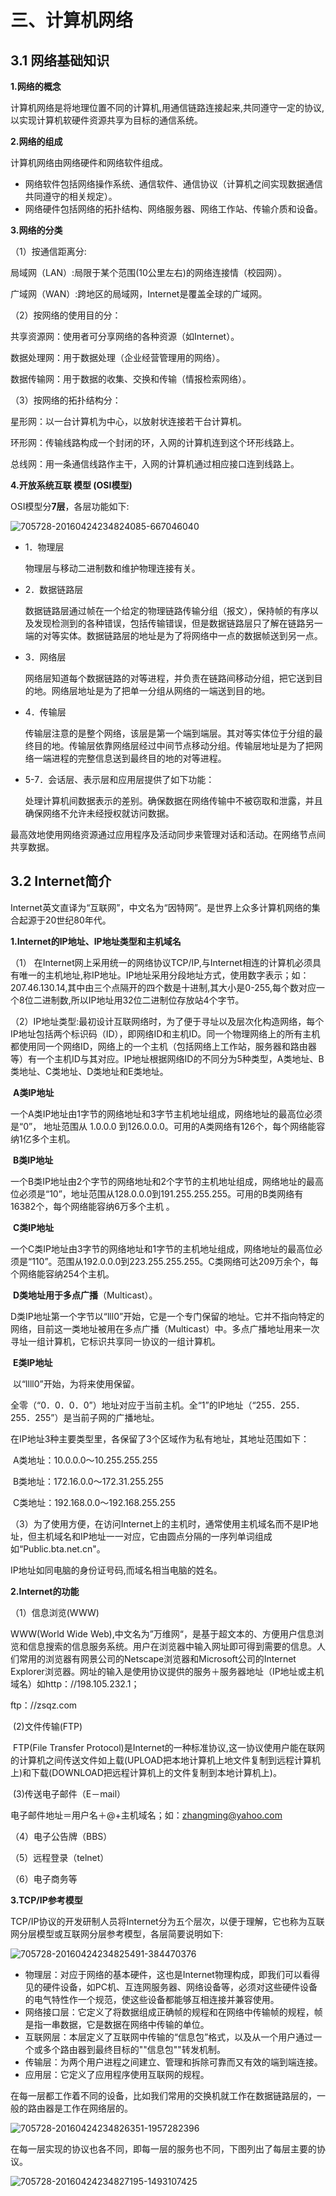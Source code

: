 # 三、计算机网络

## 3.1 网络基础知识

**1.网络的概念**

计算机网络是将地理位置不同的计算机,用通信链路连接起来,共同遵守一定的协议,以实现计算机软硬件资源共享为目标的通信系统。

**2.网络的组成**

计算机网络由网络硬件和网络软件组成。

- 网络软件包括网络操作系统、通信软件、通信协议（计算机之间实现数据通信共同遵守的相关规定）。
- 网络硬件包括网络的拓扑结构、网络服务器、网络工作站、传输介质和设备。

**3.网络的分类**

（1）按通信距离分:

局域网（LAN）:局限于某个范围(10公里左右)的网络连接情（校园网）。

广域网（WAN）:跨地区的局域网，Internet是覆盖全球的广域网。

（2）按网络的使用目的分：

共享资源网：使用者可分享网络的各种资源（如Internet）。

数据处理网：用于数据处理（企业经营管理用的网络）。

数据传输网：用于数据的收集、交换和传输（情报检索网络）。

（3）按网络的拓扑结构分：

星形网：以一台计算机为中心，以放射状连接若干台计算机。

环形网：传输线路构成一个封闭的环，入网的计算机连到这个环形线路上。

总线网：用一条通信线路作主干，入网的计算机通过相应接口连到线路上。

**4.开放系统互联 模型 (OSI模型)**   

OSI模型分**7层**，各层功能如下:   

![705728-20160424234824085-667046040](assets/705728-20160424234824085-667046040.png)   

- 1．物理层

  物理层与移动二进制数和维护物理连接有关。

- 2．数据链路层

  数据链路层通过帧在一个给定的物理链路传输分组（报文），保持帧的有序以及发现检测到的各种错误，包括传输错误，但是数据链路层只了解在链路另一端的对等实体。数据链路层的地址是为了将网络中一点的数据帧送到另一点。

- 3．网络层

  网络层知道每个数据链路的对等进程，并负责在链路间移动分组，把它送到目的地。网络层地址是为了把单一分组从网络的一端送到目的地。

- 4．传输层

  传输层注意的是整个网络，该层是第一个端到端层。其对等实体位于分组的最终目的地。传输层依靠网络层经过中间节点移动分组。传输层地址是为了把网络一端进程的完整信息送到最终目的地的对等进程。

- 5-7．会话层、表示层和应用层提供了如下功能： 

  处理计算机间数据表示的差别。确保数据在网络传输中不被窃取和泄露，并且确保网络不允许未经授权就访问数据。

最高效地使用网络资源通过应用程序及活动同步来管理对话和活动。在网络节点间共享数据。

## 3.2 Internet简介

Internet英文直译为“互联网”，中文名为“因特网”。是世界上众多计算机网络的集合起源于20世纪80年代。

**1.Internet的IP地址、IP地址类型和主机域名**

   （1） 在Internet网上采用统一的网络协议TCP/IP,与Internet相连的计算机必须具有唯一的主机地址,称IP地址。IP地址采用分段地址方式，使用数字表示；如：207.46.130.14,其中由三个点隔开的四个数是十进制,其大小是0-255,每个数对应一个8位二进制数,所以IP地址用32位二进制位存放站4个字节。

   （2）IP地址类型:最初设计互联网络时，为了便于寻址以及层次化构造网络，每个IP地址包括两个标识码（ID），即网络ID和主机ID。同一个物理网络上的所有主机都使用同一个网络ID，网络上的一个主机（包括网络上工作站，服务器和路由器等）有一个主机ID与其对应。IP地址根据网络ID的不同分为5种类型，A类地址、B类地址、C类地址、D类地址和E类地址。

​     **A类IP地址**

​     一个A类IP地址由1字节的网络地址和3字节主机地址组成，网络地址的最高位必须是“0”， 地址范围从      1.0.0.0 到126.0.0.0。可用的A类网络有126个，每个网络能容纳1亿多个主机。

​    **B类IP地址**

​    一个B类IP地址由2个字节的网络地址和2个字节的主机地址组成，网络地址的最高位必须是“10”，地址范围从128.0.0.0到191.255.255.255。可用的B类网络有16382个，每个网络能容纳6万多个主机 。

​     **C类IP地址**

​    一个C类IP地址由3字节的网络地址和1字节的主机地址组成，网络地址的最高位必须是“110”。范围从192.0.0.0到223.255.255.255。C类网络可达209万余个，每个网络能容纳254个主机。

​    **D类地址用于多点广播**（Multicast）。

​    D类IP地址第一个字节以“lll0”开始，它是一个专门保留的地址。它并不指向特定的网络，目前这一类地址被用在多点广播（Multicast）中。多点广播地址用来一次寻址一组计算机，它标识共享同一协议的一组计算机。

​    **E类IP地址**

​    以“llll0”开始，为将来使用保留。

​    全零（“0．0．0．0”）地址对应于当前主机。全“1”的IP地址（“255．255．255．255”）是当前子网的广播地址。

​    在IP地址3种主要类型里，各保留了3个区域作为私有地址，其地址范围如下：

​    A类地址：10.0.0.0～10.255.255.255

​    B类地址：172.16.0.0～172.31.255.255

​    C类地址：192.168.0.0～192.168.255.255

   （3）为了使用方便，在访问Internet上的主机时，通常使用主机域名而不是IP地址，但主机域名和IP地址一一对应，它由圆点分隔的一序列单词组成如“Public.bta.net.cn"。

IP地址如同电脑的身份证号码,而域名相当电脑的姓名。

**2.Internet的功能**

   （1）信息浏览(WWW)

WWW(World Wide Web),中文名为”万维网“，是基于超文本的、方便用户信息浏览和信息搜索的信息服务系统。用户在浏览器中输入网址即可得到需要的信息。人们常用的浏览器有网景公司的Netscape浏览器和Microsoft公司的Internet Explorer浏览器。网址的输入是使用协议提供的服务＋服务器地址（IP地址或主机域名）如http：//198.105.232.1；

ftp：//zsqz.com

​    (2)文件传输(FTP)

​    FTP(File Transfer Protocol)是Internet的一种标准协议,这一协议使用户能在联网的计算机之间传送文件如上载(UPLOAD把本地计算机上地文件复制到远程计算机上)和下载(DOWNLOAD把远程计算机上的文件复制到本地计算机上)。

​    (3)传送电子邮件（E－mail）

电子邮件地址＝用户名＋@+主机域名；如：zhangming@yahoo.com

   （4）电子公告牌（BBS）

   （5）远程登录（telnet）

   （6）电子商务等

**3.TCP/IP参考模型**

TCP/IP协议的开发研制人员将Internet分为五个层次，以便于理解，它也称为互联网分层模型或互联网分层参考模型，各层简要说明如下:   

![705728-20160424234825491-384470376](assets/705728-20160424234825491-384470376.png)

- 物理层：对应于网络的基本硬件，这也是Internet物理构成，即我们可以看得见的硬件设备，如PC机、互连网服务器、网络设备等，必须对这些硬件设备的电气特性作一个规范，使这些设备都能够互相连接并兼容使用。
- 网络接口层：它定义了将数据组成正确帧的规程和在网络中传输帧的规程，帧是指一串数据，它是数据在网络中传输的单位。
- 互联网层：本层定义了互联网中传输的“信息包”格式，以及从一个用户通过一个或多个路由器到最终目标的""信息包""转发机制。
- 传输层：为两个用户进程之间建立、管理和拆除可靠而又有效的端到端连接。
- 应用层：它定义了应用程序使用互联网的规程。

在每一层都工作着不同的设备，比如我们常用的交换机就工作在数据链路层的，一般的路由器是工作在网络层的。

![705728-20160424234826351-1957282396](assets/705728-20160424234826351-1957282396.png)

在每一层实现的协议也各不同，即每一层的服务也不同，下图列出了每层主要的协议。

![705728-20160424234827195-1493107425](assets/705728-20160424234827195-1493107425.png)